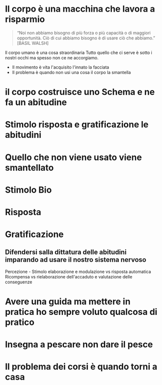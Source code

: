 # Il corpo è una macchina che lavora a risparmio


> “Noi non abbiamo bisogno di più  forza o più capacità o di maggiori  opportunità. Ciò di cui abbiamo bisogno è di usare ciò che abbiamo.”  
[BASIL WALSH]

Il corpo umano è una cosa straordinaria
Tutto quello che ci serve è sotto i nostri occhi ma spesso non ce ne accorgiamo.

- Il movimento è vita l'acquisito l'innato la facciata
- Il problema è quando non usi una cosa il corpo la smantella

# il corpo costruisce uno Schema e ne fa un abitudine

# Stimolo risposta e gratificazione le abitudini


# Quello che non viene usato viene smantellato

# Stimolo Bio 
# Risposta  
# Gratificazione 

## Difendersi salla dittatura delle abitudini imparando ad usare il nostro sistema nervoso 
Percezione - Stimolo 
elaborazione e modulazione vs risposta automatica 
Ricompensa vs rielaborazione dell'accaduto e valutazione delle conseguenze


# Avere una guida ma mettere in pratica ho sempre voluto qualcosa di pratico 

# Insegna a pescare non dare il pesce

# Il problema dei corsi è quando torni a casa


<!--stackedit_data:
eyJoaXN0b3J5IjpbMTQ4OTU0MzEzLDIxMTI1MDAzOSwtMTM2MD
g3MTI3NV19
-->
